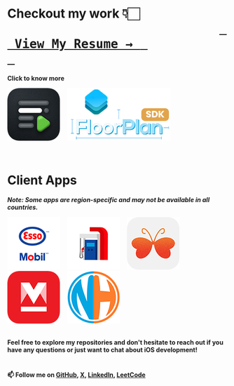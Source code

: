 # Checkout my work 👇🏻 &nbsp;&nbsp;&nbsp;&nbsp;&nbsp;&nbsp;&nbsp;&nbsp;&nbsp;&nbsp;&nbsp;&nbsp;&nbsp;&nbsp;&nbsp;&nbsp;&nbsp;&nbsp;&nbsp;&nbsp;&nbsp;&nbsp;&nbsp;&nbsp;&nbsp;&nbsp;&nbsp;&nbsp;&nbsp;&nbsp;&nbsp;&nbsp;&nbsp;&nbsp;&nbsp;&nbsp;&nbsp;&nbsp;&nbsp;&nbsp;&nbsp;&nbsp;&nbsp;&nbsp;&nbsp;&nbsp;&nbsp;&nbsp;&nbsp;&nbsp;&nbsp;&nbsp;&nbsp;&nbsp;&nbsp;&nbsp;&nbsp;&nbsp;&nbsp;&nbsp;&nbsp;&nbsp;&nbsp;&nbsp;&nbsp;&nbsp;&nbsp;&nbsp;&nbsp;&nbsp;&nbsp;&nbsp; [<kbd> <br> <b> View My Resume → <b> <br> </kbd>][Resume]
Click to know more
<!---
[![AppStore](https://is1-ssl.mzstatic.com/image/thumb/Purple211/v4/51/18/85/51188522-99b5-54f9-0eb6-bcde5c5fbec4/AppIcon-0-0-1x_U007epad-0-0-85-220.jpeg/120x120bb.jpg 'Cue Teleprompter')](https://apple.co/4dzOx4k)
-->
[![AppStore](/Assets/120x/cue-teleprompter120x.png 'Cue Teleprompter')](https://apple.co/4dzOx4k) &nbsp;&nbsp;&nbsp; [![GitHub](/Assets/120x/floorplan-ios-sdk120x.png 'Floor Plan')](https://apple.co/4dzOx4k)

<br>


# Client Apps
*Note: Some apps are region-specific and may not be available in all countries.*

[![AppStore](/Assets/120x/esso-and-mobil-app120x.png 'Esso Mobil')](https://apple.co/3wsWHKX) &nbsp;&nbsp;&nbsp; [![AppStore](/Assets/120x/exxon-mobil-rewards120x.png 'Exxon Mobil')](https://apple.co/4dx1s72) &nbsp;&nbsp;&nbsp; [![AppStore](/Assets/120x/m4marry-matrimony-app120x.png 'M4Marry')](https://apple.co/4bazGM6) &nbsp;&nbsp;&nbsp; [![AppStore](/Assets/120x/manorama-online-news-videos120x.png 'Manorama Online')](https://apple.co/3wzXZUs) &nbsp;&nbsp;&nbsp; [![AppStore](/Assets/120x/nixithub120x.png 'NixitHub')](https://apple.co/4acNyUK)

<br>
Feel free to explore my repositories and don't hesitate to reach out if you have any questions or just want to chat about iOS development!

<!---
- [Esso Mobil]
- [Exxon Mobil]
- [M4Marry]
- [Manorama Online]
- [NixitHub]

-->
<br>


#

📫 Follow me on [GitHub], [X], [LinkedIn], [LeetCode]

[Bibin Tom Joseph]: <https://github.com/bibintomj>
[@bibintomj]: <https://github.com/bibintomj>
[GitHub]: <https://github.com/bibintomj>
[Twitter]: <https://twitter.com/bibintomj>
[X]: <https://x.com/bibintomj>
[LinkedIn]: <https://www.linkedin.com/in/bibintomj>
[LeetCode]: <https://leetcode.com/bibintomj>
[Cue]: <https://apps.apple.com/ca/app/cue-teleprompter/id6477744231>
[Esso Mobil]: <https://apps.apple.com/ca/app/esso-and-mobil-app/id1047892801>
[Exxon Mobil]: <https://apps.apple.com/us/app/exxon-mobil-rewards/id668175318>
[M4Marry]: <https://apps.apple.com/ca/app/m4marry-matrimony-app/id742022662>
[Manorama Online]: <https://apps.apple.com/ca/app/manorama-online-news-videos/id547933268>
[NixitHub]: <https://apps.apple.com/ca/app/nixithub/id1452493563>
[Resume]: <Bibin.iOS.Dev.Resume.pdf>
